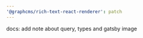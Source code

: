 ```yaml
---
'@graphcms/rich-text-react-renderer': patch
---
```


docs: add note about query, types and gatsby image
